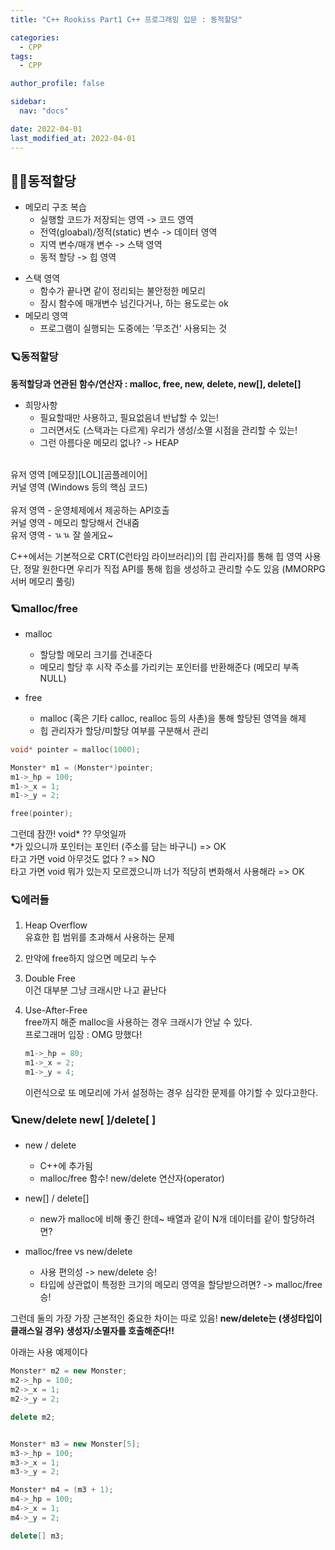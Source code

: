 ```yaml
---
title: "C++ Rookiss Part1 C++ 프로그래밍 입문 : 동적할당"

categories:
  - CPP
tags:
  - CPP

author_profile: false

sidebar:
  nav: "docs"

date: 2022-04-01
last_modified_at: 2022-04-01
---
```



## 🙇‍♀️동적할당


* 메모리 구조 복습
    - 실행할 코드가 저장되는 영역 -> 코드 영역
    - 전역(gloabal)/정적(static) 변수 -> 데이터 영역
    - 지역 변수/매개 변수 -> 스택 영역
    - 동적 할당 -> 힙 영역


- 스택 영역
    - 함수가 끝나면 같이 정리되는 불안정한 메모리
    - 잠시 함수에 매개변수 넘긴다거나, 하는 용도로는 ok
- 메모리 영역
    - 프로그램이 실행되는 도중에는 '무조건' 사용되는 것



### 🪐동적할당

**동적할당과 연관된 함수/연산자 : malloc, free, new, delete, new[], delete[]**

* 희망사항
    - 필요할때만 사용하고, 필요없음녀 반납할 수 있는!
    - 그러면서도 (스택과는 다르게) 우리가 생성/소멸 시점을 관리할 수 있는!
    - 그런 아름다운 메모리 없나? -> HEAP

<br>
유저 영역 [메모장][LOL][곰플레이어]
<br>
커널 영역 (Windows 등의 핵심 코드)
<br>

<br>
유저 영역 - 운영체제에서 제공하는 API호출
<br>
커널 영역 - 메모리 할당해서 건내줌
<br>
유저 영역 - ㄳㄳ 잘 쓸게요~
<br>

C++에서는 기본적으로 CRT(C런타임 라이브러리)의 [힙 관리자]를 통해 힙 영역 사용
<br>단, 정말 원한다면 우리가 직접 API를 통해 힙을 생성하고 관리할 수도 있음 (MMORPG 서버 메모리 풀링)


### 🪐malloc/free


* malloc
    - 할당할 메모리 크기를 건내준다
    - 메모리 할당 후 시작 주소를 가리키는 포인터를 반환해준다 (메모리 부족 NULL)

* free
    - malloc (혹은 기타 calloc, realloc 등의 사촌)을 통해 할당된 영역을 해제
    - 힙 관리자가 할당/미할당 여부를 구분해서 관리

```cpp
void* pointer = malloc(1000);

Monster* m1 = (Monster*)pointer;
m1->_hp = 100;
m1->_x = 1;
m1->_y = 2;

free(pointer);
```

그런데 잠깐! void* ?? 무엇일까
<br>*가 있으니까 포인터는 포인터 (주소를 담는 바구니) => OK
<br>타고 가면 void 아무것도 없다 ? => NO
<br>타고 가면 void 뭐가 있는지 모르겠으니까 너가 적당히 변화해서 사용해라 => OK


### 🪐에러들


1. Heap Overflow
<br>유효한 힙 범위를 초과해서 사용하는 문제

2. 만약에 free하지 않으면 메모리 누수

3. Double Free
<br>이건 대부분 그냥 크래시만 나고 끝난다

4. Use-After-Free
<br>free까지 해준 malloc을 사용하는 경우 크래시가 안날 수 있다.
<br>프로그래머 입장 : OMG 망했다!
    ```cpp
    m1->_hp = 80;
    m1->_x = 2;
    m1->_y = 4;
    ```
    이런식으로 또 메모리에 가서 설정하는 경우 심각한 문제를 야기할 수 있다고한다.


### 🪐new/delete new[ ]/delete[ ]


* new / delete
    - C++에 추가됨
    - malloc/free 함수! new/delete 연산자(operator)

* new[] / delete[]
    - new가 malloc에 비해 좋긴 한데~ 배열과 같이 N개 데이터를 같이 할당하려면?

* malloc/free vs new/delete
    - 사용 편의성 -> new/delete 승!
    - 타입에 상관없이 특정한 크기의 메모리 영역을 할당받으려면? -> malloc/free 승!

그런데 둘의 가장 가장 근본적인 중요한 차이는 따로 있음!
**new/delete는 (생성타입이 클래스일 경우) 생성자/소멸자를 호출해준다!!**


아래는 사용 예제이다

```cpp
Monster* m2 = new Monster;
m2->_hp = 100;
m2->_x = 1;
m2->_y = 2;

delete m2;


Monster* m3 = new Monster[5];
m3->_hp = 100;
m3->_x = 1;
m3->_y = 2;

Monster* m4 = (m3 + 1);
m4->_hp = 100;
m4->_x = 1;
m4->_y = 2;

delete[] m3;
```

